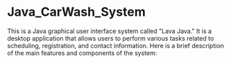 # Java_CarWash_System
This is a Java graphical user interface system called "Lava Java." It is a desktop application that allows users to perform various tasks related to scheduling, registration, and contact information. Here is a brief description of the main features and components of the system:
